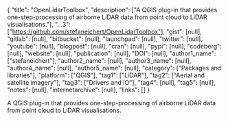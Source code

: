 {
  "title": "OpenLidarToolbox",
  "description": ["A QGIS plug-in that provides one-step-processing of airborne LiDAR data from point cloud to LiDAR visualisations."],
  "...3": ["https://github.com/stefaneichert/OpenLidarToolbox"],
  "gist": [null],
  "gitlab": [null],
  "bitbucket": [null],
  "launchpad": [null],
  "twitter": [null],
  "youtube": [null],
  "blogpost": [null],
  "cran": [null],
  "pypi": [null],
  "codeberg": [null],
  "website": [null],
  "publication": [null],
  "DOI": [null],
  "author1_name": ["stefaneichert"],
  "author2_name": [null],
  "author3_name": [null],
  "author4_name": [null],
  "author5_name": [null],
  "category": ["Packages and libraries"],
  "platform": ["QGIS"],
  "tag1": ["LiDAR"],
  "tag2": ["Aerial and satellite imagery"],
  "tag3": ["Drivers and IO"],
  "tag4": [null],
  "tag5": [null],
  "notes": [null],
  "internetarchive": [null],
  "links": []
}

<!-- Generated by csv2md.R – do not edit by hand -->

A QGIS plug-in that provides one-step-processing of airborne LiDAR data from point cloud to LiDAR visualisations.